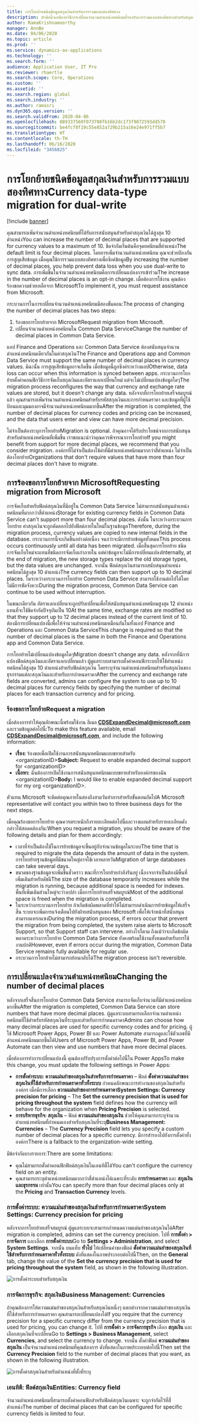 ```yaml
---
title: การโยกย้ายชนิดข้อมูลสกุลเงินสำหรับการรวมแบบสองทิศทาง
description: หัวข้อนี้จะอธิบายวิธีการเปลี่ยนจำนวนตำแหน่งทศนิยมที่รองรับการรวมแบบสองทิศทางสำหรับสกุลเงิน
author: RamaKrishnamoorthy
manager: AnnBe
ms.date: 04/06/2020
ms.topic: article
ms.prod: ''
ms.service: dynamics-ax-applications
ms.technology: ''
ms.search.form: ''
audience: Application User, IT Pro
ms.reviewer: rhaertle
ms.search.scope: Core, Operations
ms.custom: ''
ms.assetid: ''
ms.search.region: global
ms.search.industry: ''
ms.author: ramasri
ms.dyn365.ops.version: ''
ms.search.validFrom: 2020-04-06
ms.openlocfilehash: 889337560f073708fb16b2dc173f9872593dd570
ms.sourcegitcommit: be4fcf8f19c55e852a729b215a16e24e971ff5b7
ms.translationtype: HT
ms.contentlocale: th-TH
ms.lasthandoff: 06/16/2020
ms.locfileid: "3456825"
---
```

# <a name="currency-data-type-migration-for-dual-write"></a><span data-ttu-id="c6522-103">การโยกย้ายชนิดข้อมูลสกุลเงินสำหรับการรวมแบบสองทิศทาง</span><span class="sxs-lookup"><span data-stu-id="c6522-103">Currency data-type migration for dual-write</span></span>

[!include [banner](../../includes/banner.md)]

<span data-ttu-id="c6522-104">คุณสามารถเพิ่มจำนวนตำแหน่งทศนิยมที่ได้รับการสนับสนุนสำหรับค่าสกุลเงินได้สูงสุด 10 ตำแหน่ง</span><span class="sxs-lookup"><span data-stu-id="c6522-104">You can increase the number of decimal places that are supported for currency values to a maximum of 10.</span></span> <span data-ttu-id="c6522-105">ขีดจำกัดเริ่มต้นคือจุดทศนิยมสี่ตำแหน่ง</span><span class="sxs-lookup"><span data-stu-id="c6522-105">The default limit is four decimal places.</span></span> <span data-ttu-id="c6522-106">โดยการเพิ่มจำนวนตำแหน่งทศนิยม คุณจะช่วยป้องกันการสูญเสียข้อมูล เมื่อคุณใช้การรวมแบบสองทิศทางเพื่อซิงค์ข้อมูล</span><span class="sxs-lookup"><span data-stu-id="c6522-106">By increasing the number of decimal places, you help prevent data loss when you use dual-write to sync data.</span></span> <span data-ttu-id="c6522-107">การเพิ่มขึ้นในจำนวนตำแหน่งทศนิยมคือการเปลี่ยนแปลงการเข้าร่วม</span><span class="sxs-lookup"><span data-stu-id="c6522-107">The increase in the number of decimal places is an opt-in change.</span></span> <span data-ttu-id="c6522-108">เมื่อต้องการใช้งาน คุณต้องร้องขอความช่วยเหลือจาก Microsoft</span><span class="sxs-lookup"><span data-stu-id="c6522-108">To implement it, you must request assistance from Microsoft.</span></span>

<span data-ttu-id="c6522-109">กระบวนการในการเปลี่ยนจำนวนตำแหน่งทศนิยมมีสองขั้นตอน:</span><span class="sxs-lookup"><span data-stu-id="c6522-109">The process of changing the number of decimal places has two steps:</span></span>

1. <span data-ttu-id="c6522-110">ร้องขอการโยกย้ายจาก Microsoft</span><span class="sxs-lookup"><span data-stu-id="c6522-110">Request migration from Microsoft.</span></span>
2. <span data-ttu-id="c6522-111">เปลี่ยนจำนวนตำแหน่งทศนิยมใน Common Data Service</span><span class="sxs-lookup"><span data-stu-id="c6522-111">Change the number of decimal places in Common Data Service.</span></span>

<span data-ttu-id="c6522-112">แอป Finance and Operations และ Common Data Service ต้องสนับสนุนจำนวนตำแหน่งทศนิยมเดียวกันในค่าสกุลเงิน</span><span class="sxs-lookup"><span data-stu-id="c6522-112">The Finance and Operations app and Common Data Service must support the same number of decimal places in currency values.</span></span> <span data-ttu-id="c6522-113">มิฉะนั้น การสูญเสียข้อมูลอาจเกิดขึ้น เมื่อข้อมูลนี้ถูกซิงค์ระหว่างแอป</span><span class="sxs-lookup"><span data-stu-id="c6522-113">Otherwise, data loss can occur when this information is synced between apps.</span></span> <span data-ttu-id="c6522-114">กระบวนการโยกย้ายตั้งค่าคอนฟิกวิธีการจัดเก็บสกุลเงินและอัตราแลกเปลี่ยนใหม่ แต่จะไม่เปลี่ยนแปลงข้อมูลใดๆ</span><span class="sxs-lookup"><span data-stu-id="c6522-114">The migration process reconfigures the way that currency and exchange rate values are stored, but it doesn't change any data.</span></span> <span data-ttu-id="c6522-115">หลังจากที่การโยกย้ายเสร็จสมบูรณ์แล้ว คุณสามารถเพิ่มจำนวนตำแหน่งทศนิยมสำหรับรหัสสกุลเงินและการกำหนดราคา และข้อมูลที่ผู้ใช้ป้อนและมุมมองอาจมีจำนวนตำแหน่งทศนิยมมากขึ้น</span><span class="sxs-lookup"><span data-stu-id="c6522-115">After the migration is completed, the number of decimal places for currency codes and pricing can be increased, and the data that users enter and view can have more decimal precision.</span></span>

<span data-ttu-id="c6522-116">ไม่จำเป็นต้องระบุการโยกย้าย</span><span class="sxs-lookup"><span data-stu-id="c6522-116">Migration is optional.</span></span> <span data-ttu-id="c6522-117">ถ้าคุณอาจได้รับประโยชน์จากการสนับสนุนสำหรับตำแหน่งทศนิยมที่เพิ่มขึ้น เราขอแนะนำว่าคุณควรพิจารณาการโยกย้าย</span><span class="sxs-lookup"><span data-stu-id="c6522-117">If you might benefit from support for more decimal places, we recommend that you consider migration.</span></span> <span data-ttu-id="c6522-118">องค์กรที่ไม่จำเป็นต้องใช้ค่าที่มีตำแหน่งทศนิยมมากกว่าสี่ตำแหน่ง ไม่จำเป็นต้องโยกย้าย</span><span class="sxs-lookup"><span data-stu-id="c6522-118">Organizations that don't require values that have more than four decimal places don't have to migrate.</span></span>

## <a name="requesting-migration-from-microsoft"></a><span data-ttu-id="c6522-119">การร้องขอการโยกย้ายจาก Microsoft</span><span class="sxs-lookup"><span data-stu-id="c6522-119">Requesting migration from Microsoft</span></span>

<span data-ttu-id="c6522-120">การจัดเก็บสำหรับฟิลด์สกุลเงินที่มีอยู่ใน Common Data Service ไม่สามารถสนับสนุนตำแหน่งทศนิยมที่มากกว่าสี่ตำแหน่ง</span><span class="sxs-lookup"><span data-stu-id="c6522-120">Storage for existing currency fields in Common Data Service can't support more than four decimal places.</span></span> <span data-ttu-id="c6522-121">ดังนั้น ในระหว่างกระบวนการโยกย้าย ค่าสกุลเงินจะถูกคัดลอกไปยังฟิลด์ภายในใหม่ในฐานข้อมูล</span><span class="sxs-lookup"><span data-stu-id="c6522-121">Therefore, during the migration process, currency values are copied to new internal fields in the database.</span></span> <span data-ttu-id="c6522-122">กระบวนการนี้จะเกิดขึ้นอย่างต่อเนื่อง จนกว่าจะมีการย้ายข้อมูลทั้งหมด</span><span class="sxs-lookup"><span data-stu-id="c6522-122">This process occurs continuously until all data has been migrated.</span></span> <span data-ttu-id="c6522-123">เมื่อสิ้นสุดการโยกย้าย ชนิดการจัดเก็บใหม่จะแทนที่ชนิดการจัดเก็บเก่าภายใน แต่ค่าข้อมูลจะไม่มีการเปลี่ยนแปลง</span><span class="sxs-lookup"><span data-stu-id="c6522-123">Internally, at the end of migration, the new storage types replace the old storage types, but the data values are unchanged.</span></span> <span data-ttu-id="c6522-124">จากนั้น ฟิลด์สกุลเงินสามารถสนับสนุนตำแหน่งทศนิยมได้สูงสุด 10 ตำแหน่ง</span><span class="sxs-lookup"><span data-stu-id="c6522-124">The currency fields can then support up to 10 decimal places.</span></span> <span data-ttu-id="c6522-125">ในระหว่างกระบวนการโยกย้าย Common Data Service สามารถใช้งานต่อไปได้โดยไม่มีการขัดจังหวะ</span><span class="sxs-lookup"><span data-stu-id="c6522-125">During the migration process, Common Data Service can continue to be used without interruption.</span></span>

<span data-ttu-id="c6522-126">ในขณะเดียวกัน อัตราแลกเปลี่ยนจะถูกปรับเปลี่ยนเพื่อให้สนับสนุนตำแหน่งทศนิยมสูงสุด 12 ตำแหน่ง แทนที่จะใช้ขีดจำกัดปัจจุบันเป็น 10</span><span class="sxs-lookup"><span data-stu-id="c6522-126">At the same time, exchange rates are modified so that they support up to 12 decimal places instead of the current limit of 10.</span></span> <span data-ttu-id="c6522-127">ต้องมีการเปลี่ยนแปลงนี้เพื่อให้จำนวนตำแหน่งทศนิยมเหมือนกันในทั้งแอป Finance and Operations และ Common Data Service</span><span class="sxs-lookup"><span data-stu-id="c6522-127">This change is required so that the number of decimal places is the same in both the Finance and Operations app and Common Data Service.</span></span>

<span data-ttu-id="c6522-128">การโยกย้ายไม่เปลี่ยนแปลงข้อมูลใดๆ</span><span class="sxs-lookup"><span data-stu-id="c6522-128">Migration doesn't change any data.</span></span> <span data-ttu-id="c6522-129">หลังจากที่มีการแปลงฟิลด์สกุลเงินและอัตราแลกเปลี่ยนแล้ว ผู้ดูแลระบบสามารถตั้งค่าคอนฟิกระบบให้ใช้ตำแหน่งทศนิยมได้สูงสุด 10 ตำแหน่งสำหรับฟิลด์สกุลเงิน โดยระบุจำนวนตำแหน่งทศนิยมสำหรับสกุลเงินของธุรกรรมแต่ละสกุลเงินและสำหรับการกำหนดราคา</span><span class="sxs-lookup"><span data-stu-id="c6522-129">After the currency and exchange rate fields are converted, admins can configure the system to use up to 10 decimal places for currency fields by specifying the number of decimal places for each transaction currency and for pricing.</span></span>

### <a name="request-a-migration"></a><span data-ttu-id="c6522-130">ร้องขอการโยกย้าย</span><span class="sxs-lookup"><span data-stu-id="c6522-130">Request a migration</span></span>

<span data-ttu-id="c6522-131">เมื่อต้องการทำให้คุณลักษณะนี้พร้อมใช้งาน อีเมล **CDSExpandDecimal@microsoft.com** และรวมข้อมูลต่อไปนี้:</span><span class="sxs-lookup"><span data-stu-id="c6522-131">To make this feature available, email **CDSExpandDecimal@microsoft.com**, and include the following information:</span></span>

+ <span data-ttu-id="c6522-132">**เรื่อง:** ร้องขอเพื่อเปิดใช้งานการสนับสนุนทศนิยมแบบขยายสำหรับ \<organizationID\></span><span class="sxs-lookup"><span data-stu-id="c6522-132">**Subject:** Request to enable expanded decimal support for \<organizationID\></span></span>
+ <span data-ttu-id="c6522-133">**เนื้อหา:** ฉันต้องการเปิดใช้งานการสนับสนุนทศนิยมแบบขยายสำหรับองค์กรของฉัน \<organizationID\></span><span class="sxs-lookup"><span data-stu-id="c6522-133">**Body:** I would like to enable expanded decimal support for my org \<organizationID\>.</span></span>

<span data-ttu-id="c6522-134">ตัวแทน Microsoft จะติดต่อคุณภายในสองถึงสามวันทำการสำหรับขั้นตอนถัดไป</span><span class="sxs-lookup"><span data-stu-id="c6522-134">A Microsoft representative will contact you within two to three business days for the next steps.</span></span>

<span data-ttu-id="c6522-135">เมื่อคุณร้องขอการโยกย้าย คุณควรตระหนักถึงรายละเอียดต่อไปนี้และวางแผนสำหรับรายละเอียดดังกล่าวให้สอดคล้องกัน:</span><span class="sxs-lookup"><span data-stu-id="c6522-135">When you request a migration, you should be aware of the following details and plan for them accordingly:</span></span>

+ <span data-ttu-id="c6522-136">เวลาที่จำเป็นต้องใช้ในการย้ายข้อมูลจะขึ้นอยู่กับจำนวนข้อมูลในระบบ</span><span class="sxs-lookup"><span data-stu-id="c6522-136">The time that is required to migrate the data depends the amount of data in the system.</span></span> <span data-ttu-id="c6522-137">การโยกย้ายฐานข้อมูลที่มีขนาดใหญ่อาจใช้เวลาหลายวัน</span><span class="sxs-lookup"><span data-stu-id="c6522-137">Migration of large databases can take several days.</span></span>
+ <span data-ttu-id="c6522-138">ขนาดของฐานข้อมูลจะเพิ่มขึ้นชั่วคราว ขณะที่การโยกย้ายกำลังรันอยู่ เนื่องจากจำเป็นต้องมีพื้นที่เพิ่มเติมสำหรับดัชนี</span><span class="sxs-lookup"><span data-stu-id="c6522-138">The size of the database temporarily increases while the migration is running, because additional space is needed for indexes.</span></span> <span data-ttu-id="c6522-139">พื้นที่เพิ่มเติมส่วนใหญ่จะว่างเปล่า เมื่อการโยกย้ายเสร็จสมบูรณ์</span><span class="sxs-lookup"><span data-stu-id="c6522-139">Most of the additional space is freed when the migration is completed.</span></span>
+ <span data-ttu-id="c6522-140">ในระหว่างกระบวนการโยกย้าย ถ้าเกิดข้อผิดพลาดที่ทำให้ไม่สามารถดำเนินการย้ายข้อมูลให้เสร็จสิ้น ระบบจะเพิ่มการแจ้งเตือนไปยังฝ่ายสนับสนุนของ Microsoft เพื่อให้เจ้าหน้าที่สนับสนุนสามารถแทรกแซง</span><span class="sxs-lookup"><span data-stu-id="c6522-140">During the migration process, if errors occur that prevent the migration from being completed, the system raise alerts to Microsoft Support, so that Support staff can intervene.</span></span> <span data-ttu-id="c6522-141">อย่างไรก็ตาม ถึงแม้ว่าจะเกิดข้อผิดพลาดระหว่างการโยกย้าย Common Data Service ยังคงพร้อมใช้งานทั้งหมดสำหรับการใช้งานปกติ</span><span class="sxs-lookup"><span data-stu-id="c6522-141">However, even if errors occur during the migration, Common Data Service remains fully available for regular use.</span></span>
+ <span data-ttu-id="c6522-142">กระบวนการโยกย้ายไม่สามารถย้อนกลับได้</span><span class="sxs-lookup"><span data-stu-id="c6522-142">The migration process isn't reversible.</span></span>

## <a name="changing-the-number-of-decimal-places"></a><span data-ttu-id="c6522-143">การเปลี่ยนแปลงจำนวนตำแหน่งทศนิยม</span><span class="sxs-lookup"><span data-stu-id="c6522-143">Changing the number of decimal places</span></span>

<span data-ttu-id="c6522-144">หลังจากเสร็จสิ้นการโยกย้าย Common Data Service สามารถจัดเก็บจำนวนที่มีตำแหน่งทศนิยมมากขึ้น</span><span class="sxs-lookup"><span data-stu-id="c6522-144">After the migration is completed, Common Data Service can store numbers that have more decimal places.</span></span> <span data-ttu-id="c6522-145">ผู้ดูแลระบบสามารถเลือกจำนวนตำแหน่งทศนิยมที่ใช้สำหรับรหัสสกุลเงินที่ระบุและสำหรับการกำหนดราคา</span><span class="sxs-lookup"><span data-stu-id="c6522-145">Admins can choose how many decimal places are used for specific currency codes and for pricing.</span></span> <span data-ttu-id="c6522-146">ผู้ใช้ Microsoft Power Apps, Power BI และ Power Automate สามารถดูและใช้ตัวเลขที่มีตำแหน่งทศนิยมมากขึ้นได้</span><span class="sxs-lookup"><span data-stu-id="c6522-146">Users of Microsoft Power Apps, Power BI, and Power Automate can then view and use numbers that have more decimal places.</span></span>

<span data-ttu-id="c6522-147">เมื่อต้องการทำการเปลี่ยนแปลงนี้ คุณต้องปรับปรุงการตั้งค่าต่อไปนี้ใน Power Apps</span><span class="sxs-lookup"><span data-stu-id="c6522-147">To make this change, you must update the following settings in Power Apps:</span></span>

+ <span data-ttu-id="c6522-148">**การตั้งค่าระบบ: ความแม่นยำของสกุลเงินสำหรับการกำหนดราคา** – ฟิลด์ **ตั้งค่าความแม่นยำของสกุลเงินที่ใช้สำหรับการกำหนดราคาทั่วทั้งระบบ** กำหนดลักษณะการทำงานของสกุลเงินสำหรับองค์กร เมื่อมีการเลือก **ความแม่นยำของการกำหนดราคา**</span><span class="sxs-lookup"><span data-stu-id="c6522-148">**System Settings: Currency precision for pricing** – The **Set the currency precision that is used for pricing throughout the system** field defines how the currency will behave for the organization when **Pricing Precision** is selected.</span></span>
+ <span data-ttu-id="c6522-149">**การบริหารธุรกิจ: สกุลเงิน** – ฟิลด์ **ความแม่นยำของสกุลเงิน** ช่วยให้คุณสามารถระบุจำนวนตำแหน่งทศนิยมที่กำหนดเองสำหรับสกุลเงินที่ระบุ</span><span class="sxs-lookup"><span data-stu-id="c6522-149">**Business Management: Currencies** – The **Currency Precision** field lets you specify a custom number of decimal places for a specific currency.</span></span> <span data-ttu-id="c6522-150">มีการสำรองไปยังการตั้งค่าทั้งองค์กร</span><span class="sxs-lookup"><span data-stu-id="c6522-150">There is a fallback to the organization-wide setting.</span></span>

<span data-ttu-id="c6522-151">มีข้อจำกัดบางรายการ:</span><span class="sxs-lookup"><span data-stu-id="c6522-151">There are some limitations:</span></span>

+ <span data-ttu-id="c6522-152">คุณไม่สามารถตั้งค่าคอนฟิกฟิลด์สกุลเงินในเอนทิตี้ได้</span><span class="sxs-lookup"><span data-stu-id="c6522-152">You can't configure the currency field on an entity.</span></span>
+ <span data-ttu-id="c6522-153">คุณสามารถระบุตำแหน่งทศนิยมมากกว่าสี่ตำแหน่งได้เฉพาะที่ระดับ **การกำหนดราคา** และ **สกุลเงินและธุรกรรม** เท่านั้น</span><span class="sxs-lookup"><span data-stu-id="c6522-153">You can specify more than four decimal places only at the **Pricing** and **Transaction Currency** levels.</span></span>

### <a name="system-settings-currency-precision-for-pricing"></a><span data-ttu-id="c6522-154">การตั้งค่าระบบ: ความแม่นยำของสกุลเงินสำหรับการกำหนดราคา</span><span class="sxs-lookup"><span data-stu-id="c6522-154">System Settings: Currency precision for pricing</span></span>

<span data-ttu-id="c6522-155">หลังจากการโยกย้ายเสร็จสมบูรณ์ ผู้ดูแลระบบจะสามารถกำหนดความแม่นยำของสกุลเงินได้</span><span class="sxs-lookup"><span data-stu-id="c6522-155">After migration is completed, admins can set the currency precision.</span></span> <span data-ttu-id="c6522-156">ไปที่ **การตั้งค่า \> การจัดการ** และเลือก **การตั้งค่าระบบ**</span><span class="sxs-lookup"><span data-stu-id="c6522-156">Go to **Settings \> Administration**, and select **System Settings**.</span></span> <span data-ttu-id="c6522-157">จากนั้น บนแท็บ **ทั่วไป** ให้เปลี่ยนค่าของฟิลด์ **ตั้งค่าความแม่นยำของสกุลเงินที่ใช้สำหรับการกำหนดราคาทั่วทั้งระบบ** ดังที่แสดงในภาพประกอบต่อไปนี้</span><span class="sxs-lookup"><span data-stu-id="c6522-157">Then, on the **General** tab, change the value of the **Set the currency precision that is used for pricing throughout the system** field, as shown in the following illustration.</span></span>

![การตั้งค่าระบบสำหรับสกุลเงิน](media/currency-system-settings.png)

### <a name="business-management-currencies"></a><span data-ttu-id="c6522-159">การจัดการธุรกิจ: สกุลเงิน</span><span class="sxs-lookup"><span data-stu-id="c6522-159">Business Management: Currencies</span></span>

<span data-ttu-id="c6522-160">ถ้าคุณต้องการให้ความแม่นยำของสกุลเงินสำหรับสกุลเงินหนึ่งๆ แตกต่างจากความแม่นยำของสกุลเงินที่ใช้สำหรับการกำหนดราคา คุณสามารถเปลี่ยนแปลงได้</span><span class="sxs-lookup"><span data-stu-id="c6522-160">If you require that the currency precision for a specific currency differ from the currency precision that is used for pricing, you can change it.</span></span> <span data-ttu-id="c6522-161">ไปที่ **การตั้งค่า \> การจัดการธุรกิจ** เลือก **สกุลเงิน** และเลือกสกุลเงินที่จะเปลี่ยน</span><span class="sxs-lookup"><span data-stu-id="c6522-161">Go to **Settings \> Business Management**, select **Currencies**, and select the currency to change.</span></span> <span data-ttu-id="c6522-162">จากนั้น ตั้งค่าฟิลด์ **ความแม่นยำของสกุลเงิน** เป็นจำนวนตำแหน่งทศนิยมที่คุณต้องการ ดังที่แสดงในภาพประกอบต่อไปนี้</span><span class="sxs-lookup"><span data-stu-id="c6522-162">Then set the **Currency Precision** field to the number of decimal places that you want, as shown in the following illustration.</span></span>

![การตั้งค่าสกุลเงินสำหรับตำแหน่งที่ตั้งที่ระบุ](media/specific-currency.png)

### <a name="entities-currency-field"></a><span data-ttu-id="c6522-164">เอนทิตี: ฟิลด์สกุลเงิน</span><span class="sxs-lookup"><span data-stu-id="c6522-164">Entities: Currency field</span></span>

<span data-ttu-id="c6522-165">จำนวนตำแหน่งทศนิยมที่สามารถตั้งค่าคอนฟิกสำหรับฟิลด์สกุลเงินเฉพาะ จะถูกจำกัดไว้ที่สี่ตำแหน่ง</span><span class="sxs-lookup"><span data-stu-id="c6522-165">The number of decimal places that can be configured for specific currency fields is limited to four.</span></span>
